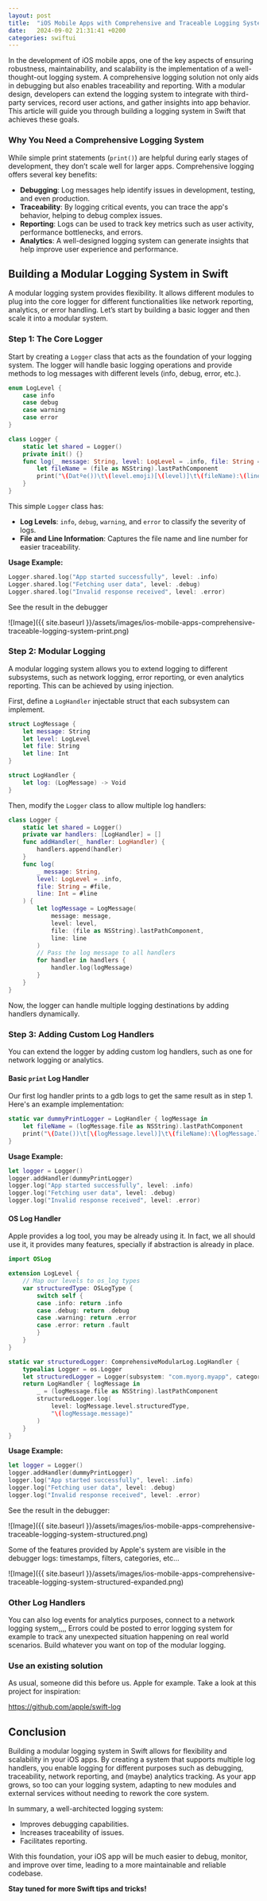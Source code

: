 ```yaml
---
layout: post
title:  "iOS Mobile Apps with Comprehensive and Traceable Logging System"
date:   2024-09-02 21:31:41 +0200
categories: swiftui
---
```


In the development of iOS mobile apps, one of the key aspects of ensuring robustness, maintainability, and scalability is the implementation of a well-thought-out logging system. A comprehensive logging solution not only aids in debugging but also enables traceability and reporting. With a modular design, developers can extend the logging system to integrate with third-party services, record user actions, and gather insights into app behavior. This article will guide you through building a logging system in Swift that achieves these goals.

### **Why You Need a Comprehensive Logging System**

While simple print statements (`print()`) are helpful during early stages of development, they don’t scale well for larger apps. Comprehensive logging offers several key benefits:

- **Debugging**: Log messages help identify issues in development, testing, and even production.
- **Traceability**: By logging critical events, you can trace the app's behavior, helping to debug complex issues.
- **Reporting**: Logs can be used to track key metrics such as user activity, performance bottlenecks, and errors.
- **Analytics**: A well-designed logging system can generate insights that help improve user experience and performance.

## **Building a Modular Logging System in Swift**

A modular logging system provides flexibility. It allows different modules to plug into the core logger 
for different functionalities like network reporting, analytics, or error handling. Let’s start by 
building a basic logger and then scale it into a modular system.

### **Step 1: The Core Logger**

Start by creating a `Logger` class that acts as the foundation of your logging system. The logger will handle basic logging operations and provide methods to log messages with different levels (info, debug, error, etc.).

```swift
enum LogLevel {
    case info
    case debug
    case warning
    case error
}

class Logger {
    static let shared = Logger()
    private init() {}
    func log(_ message: String, level: LogLevel = .info, file: String = #file, line: Int = #line) {
        let fileName = (file as NSString).lastPathComponent
        print("\(Datºe())\t\(level.emoji)[\(level)]\t\(fileName):\(line)\t\(message)")
    }
}
```

This simple `Logger` class has:
- **Log Levels**: `info`, `debug`, `warning`, and `error` to classify the severity of logs.
- **File and Line Information**: Captures the file name and line number for easier traceability.

**Usage Example:**

```swift
Logger.shared.log("App started successfully", level: .info)
Logger.shared.log("Fetching user data", level: .debug)
Logger.shared.log("Invalid response received", level: .error)
```

See the result in the debugger

![Image]({{ site.baseurl }}/assets/images/ios-mobile-apps-comprehensive-traceable-logging-system-print.png)


### **Step 2: Modular Logging**

A modular logging system allows you to extend logging to different subsystems, such as 
network logging, error reporting, or even analytics reporting. This can be achieved by 
using injection.

First, define a `LogHandler` injectable struct that each subsystem can implement.

```swift
struct LogMessage {
    let message: String
    let level: LogLevel
    let file: String
    let line: Int
}

struct LogHandler {
    let log: (LogMessage) -> Void
}
```

Then, modify the `Logger` class to allow multiple log handlers:

```swift
class Logger {
    static let shared = Logger()
    private var handlers: [LogHandler] = []
    func addHandler(_ handler: LogHandler) {
        handlers.append(handler)
    }
    func log(
        _ message: String,
        level: LogLevel = .info,
        file: String = #file,
        line: Int = #line
    ) {
        let logMessage = LogMessage(
            message: message,
            level: level,
            file: (file as NSString).lastPathComponent,
            line: line
        )
        // Pass the log message to all handlers
        for handler in handlers {
            handler.log(logMessage)
        }
    }
}
```

Now, the logger can handle multiple logging destinations by adding handlers dynamically.

### **Step 3: Adding Custom Log Handlers**

You can extend the logger by adding custom log handlers, such as one for network logging or analytics.

#### **Basic `print` Log Handler**

Our first log handler prints to a gdb logs to get the same result as in step 1.
 Here's an example implementation:

```swift
static var dummyPrintLogger = LogHandler { logMessage in
    let fileName = (logMessage.file as NSString).lastPathComponent
    print("\(Date())\t[\(logMessage.level)]\t\(fileName):\(logMessage.line)\t\(logMessage.message)")
}
```

**Usage Example:**

```swift
let logger = Logger()
logger.addHandler(dummyPrintLogger)
logger.log("App started successfully", level: .info)
logger.log("Fetching user data", level: .debug)
logger.log("Invalid response received", level: .error)
```

#### **OS Log Handler**

Apple provides a log tool, you may be already using it. In fact, we all should use it,
it provides many features, specially if abstraction is already in place.

```swift
import OSLog

extension LogLevel {
    // Map our levels to os_log types
    var structuredType: OSLogType {
        switch self {
        case .info: return .info
        case .debug: return .debug
        case .warning: return .error
        case .error: return .fault
        }
    }
}

static var structuredLogger: ComprehensiveModularLog.LogHandler {
    typealias Logger = os.Logger
    let structuredLogger = Logger(subsystem: "com.myorg.myapp", category: "general")
    return LogHandler { logMessage in
        _ = (logMessage.file as NSString).lastPathComponent
        structuredLogger.log(
            level: logMessage.level.structuredType,
            "\(logMessage.message)"
        )
    }
}
```

**Usage Example:**

```swift
let logger = Logger()
logger.addHandler(dummyPrintLogger)
logger.log("App started successfully", level: .info)
logger.log("Fetching user data", level: .debug)
logger.log("Invalid response received", level: .error)
```

See the result in the debugger:

![Image]({{ site.baseurl }}/assets/images/ios-mobile-apps-comprehensive-traceable-logging-system-structured.png)

Some of the features provided by Apple's system are visible in the debugger logs: timestamps, filters, categories, etc...

![Image]({{ site.baseurl }}/assets/images/ios-mobile-apps-comprehensive-traceable-logging-system-structured-expanded.png)


### **Other Log Handlers**

You can also log events for analytics purposes, connect to a network logging system,,,, 
Errors could be posted to error logging system for example to track any unexpected situation
happening on real world scenarios. Build whatever you want on top of the modular logging.

### **Use an existing solution**

As usual, someone did this before us. Apple for example. Take a look at this project for inspiration:

https://github.com/apple/swift-log

## **Conclusion**

Building a modular logging system in Swift allows for flexibility and scalability in your iOS apps.
 By creating a system that supports multiple log handlers, you enable logging for different purposes 
 such as debugging, traceability, network reporting, and (maybe) analytics tracking. As your app grows,
 so too can your logging system, adapting to new modules and external services without needing to 
 rework the core system.

In summary, a well-architected logging system:
- Improves debugging capabilities.
- Increases traceability of issues.
- Facilitates reporting.

With this foundation, your iOS app will be much easier to debug, monitor, and improve over time,
 leading to a more maintainable and reliable codebase.

**Stay tuned for more Swift tips and tricks!**